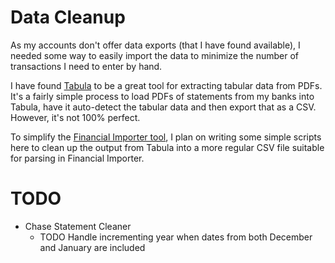 # Data Cleanup

As my accounts don't offer data exports (that I have found available), I needed some way to easily import the data to minimize the number of transactions I need to enter by hand.

I have found [Tabula](https://tabula.technology/) to be a great tool for extracting tabular data from PDFs. It's a fairly simple process to load PDFs of statements from my banks into Tabula, have it auto-detect the tabular data and then export that as a CSV. However, it's not 100% perfect.

To simplify the [Financial Importer tool](../financial-importer),  I plan on writing some simple scripts here to clean up the output from Tabula into a more regular CSV file suitable for parsing in Financial Importer.

# TODO

* Chase Statement Cleaner
    * TODO Handle incrementing year when dates from both December and January are included